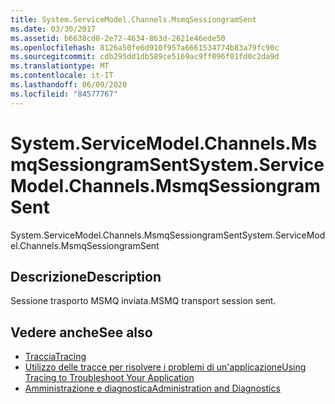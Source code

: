 ```yaml
---
title: System.ServiceModel.Channels.MsmqSessiongramSent
ms.date: 03/30/2017
ms.assetid: b6638cd0-2e72-4634-863d-2621e46ede50
ms.openlocfilehash: 8126a50fe6d910f957a6661534774b83a79fc90c
ms.sourcegitcommit: cdb295dd1db589ce5169ac9ff096f01fd0c2da9d
ms.translationtype: MT
ms.contentlocale: it-IT
ms.lasthandoff: 06/09/2020
ms.locfileid: "84577767"
---
```

# <a name="systemservicemodelchannelsmsmqsessiongramsent"></a><span data-ttu-id="d2371-102">System.ServiceModel.Channels.MsmqSessiongramSent</span><span class="sxs-lookup"><span data-stu-id="d2371-102">System.ServiceModel.Channels.MsmqSessiongramSent</span></span>
<span data-ttu-id="d2371-103">System.ServiceModel.Channels.MsmqSessiongramSent</span><span class="sxs-lookup"><span data-stu-id="d2371-103">System.ServiceModel.Channels.MsmqSessiongramSent</span></span>  
  
## <a name="description"></a><span data-ttu-id="d2371-104">Descrizione</span><span class="sxs-lookup"><span data-stu-id="d2371-104">Description</span></span>  
 <span data-ttu-id="d2371-105">Sessione trasporto MSMQ inviata.</span><span class="sxs-lookup"><span data-stu-id="d2371-105">MSMQ transport session sent.</span></span>  
  
## <a name="see-also"></a><span data-ttu-id="d2371-106">Vedere anche</span><span class="sxs-lookup"><span data-stu-id="d2371-106">See also</span></span>

- [<span data-ttu-id="d2371-107">Traccia</span><span class="sxs-lookup"><span data-stu-id="d2371-107">Tracing</span></span>](index.md)
- [<span data-ttu-id="d2371-108">Utilizzo delle tracce per risolvere i problemi di un'applicazione</span><span class="sxs-lookup"><span data-stu-id="d2371-108">Using Tracing to Troubleshoot Your Application</span></span>](using-tracing-to-troubleshoot-your-application.md)
- [<span data-ttu-id="d2371-109">Amministrazione e diagnostica</span><span class="sxs-lookup"><span data-stu-id="d2371-109">Administration and Diagnostics</span></span>](../index.md)
